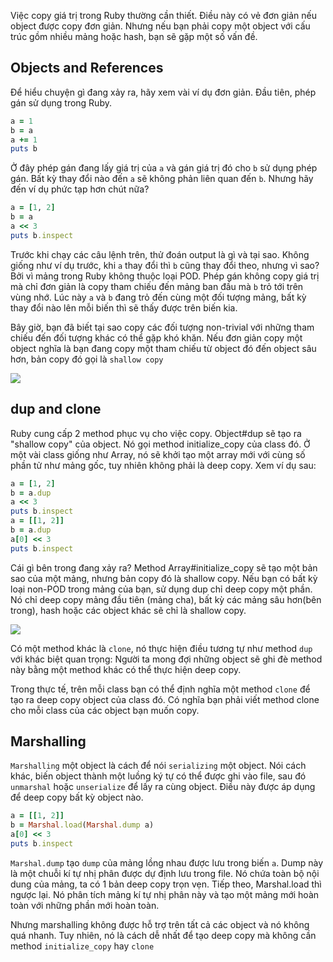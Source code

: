 Việc copy giá trị trong Ruby thường cần thiết. Điều này có vẻ đơn giản nếu object được copy đơn giản. Nhưng nếu bạn phải copy một object với cấu trúc gồm nhiều mảng hoặc hash, bạn sẽ gặp một số vấn đề.

## Objects and References

Để hiểu chuyện gì đang xảy ra, hãy xem vài ví dụ đơn giản. Đầu tiên, phép gán sử dụng trong Ruby.
```ruby
a = 1
b = a
a += 1
puts b
```

Ở đây phép gán đang lấy giá trị của `a` và gán giá trị đó cho `b` sử dụng phép gán. Bất kỳ thay đổi nào đến `a` sẽ không phản liên quan đến `b`. Nhưng hãy đến ví dụ phức tạp hơn chút nữa?
```ruby
a = [1, 2]
b = a
a << 3
puts b.inspect
```

Trước khi chạy các câu lệnh trên, thử đoán output là gì và tại sao. Không giống như ví dụ trước, khi `a` thay đổi thì `b` cũng thay đổi theo, nhưng vì sao? Bởi vì mảng trong Ruby không thuộc loại POD. Phép gán không copy giá trị mà chỉ đơn giản là copy tham chiếu đến mảng ban đầu mà `b` trỏ tới trên vùng nhớ. Lúc này `a` và `b` đang trỏ đến cùng một đối tượng mảng, bất kỳ thay đổi nào lên mỗi biến thì sẽ thấy được trên biến kia.

Bây giờ, bạn đã biết tại sao copy các đối tượng non-trivial với những tham chiếu đến đối tượng khác có thể gặp khó khăn. Nếu đơn giản copy một object nghĩa là bạn đang copy một tham chiếu từ object đó đến object sâu hơn, bản copy đó gọi là `shallow copy`

![](https://images.viblo.asia/17422141-4bb4-4d7c-8051-8470e7d6e9ba.png)

## dup and clone
Ruby cung cấp 2 method phục vụ cho việc copy. Object#dup sẽ tạo ra "shallow copy" của object. Nó gọi method initialize_copy của class đó.  Ở một vài class giống như Array, nó sẽ khởi tạo một array mới với cùng số phần tử như mảng gốc, tuy nhiên không phải là deep copy.
Xem ví dụ sau:
```ruby
a = [1, 2]
b = a.dup
a << 3
puts b.inspect
a = [[1, 2]]
b = a.dup
a[0] << 3
puts b.inspect
```
Cái gì bên trong đang xảy ra? Method Array#initialize_copy sẽ tạo một bản sao của một mảng, nhưng bản copy đó là shallow copy. Nếu bạn có bất kỳ loại non-POD trong mảng của bạn, sử dụng dup chỉ deep copy một phần. Nó chỉ deep copy mảng đầu tiên (mảng cha), bất kỳ các mảng sâu hơn(bên trong), hash hoặc các object khác sẽ chỉ là shallow copy.

![](https://images.viblo.asia/ef802af9-9880-4abe-ab48-f489355fc515.png)

Có một method khác là `clone`, nó thực hiện điều tương tự như method `dup` với khác biệt quan trọng: Người ta mong đợi những object sẽ ghi đè method này bằng một method khác có thể thực hiện deep copy.

Trong thực tế, trên mỗi class bạn có thể định nghĩa một method `clone` để tạo ra deep copy object của class đó. Có nghĩa bạn phải viết method clone cho mỗi class của các object bạn muốn copy.

## Marshalling
`Marshalling` một object là cách để nói `serializing` một object. Nói cách khác, biến object thành một luồng ký tự có thể được ghi vào file, sau đó `unmarshal` hoặc `unserialize` để lấy ra cùng object. Điều này được áp dụng để deep copy bất kỳ object nào.
```ruby
a = [[1, 2]]
b = Marshal.load(Marshal.dump a)
a[0] << 3
puts b.inspect
```
`Marshal.dump` tạo `dump` của mảng lồng nhau được lưu trong biến `a`. Dump này là một chuỗi kí tự nhị phân được dự định lưu trong file. Nó chứa toàn bộ nội dung của mảng, ta có 1 bản deep copy trọn vẹn. Tiếp theo, Marshal.load thì ngược lại. Nó phân tích mảng kí tự nhị phân này và tạo một mảng mới hoàn toàn với những phần mới hoàn toàn.

Nhưng marshalling không được hỗ trợ trên tất cả các object và nó không quá nhanh. Tuy nhiên, nó là cách dễ nhất để tạo deep copy mà không cần method `initialize_copy` hay `clone`